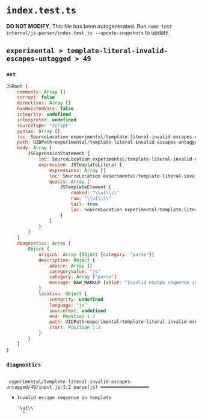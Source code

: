# `index.test.ts`

**DO NOT MODIFY**. This file has been autogenerated. Run `rome test internal/js-parser/index.test.ts --update-snapshots` to update.

## `experimental > template-literal-invalid-escapes-untagged > 49`

### `ast`

```javascript
JSRoot {
	comments: Array []
	corrupt: false
	directives: Array []
	hasHoistedVars: false
	integrity: undefined
	interpreter: undefined
	sourceType: "script"
	syntax: Array []
	loc: SourceLocation experimental/template-literal-invalid-escapes-untagged/49/input.js 1:0-1:7
	path: UIDPath<experimental/template-literal-invalid-escapes-untagged/49/input.js>
	body: Array [
		JSExpressionStatement {
			loc: SourceLocation experimental/template-literal-invalid-escapes-untagged/49/input.js 1:0-1:7
			expression: JSTemplateLiteral {
				expressions: Array []
				loc: SourceLocation experimental/template-literal-invalid-escapes-untagged/49/input.js 1:0-1:7
				quasis: Array [
					JSTemplateElement {
						cooked: "\\u{\\\\"
						raw: "\\u{\\\\"
						tail: true
						loc: SourceLocation experimental/template-literal-invalid-escapes-untagged/49/input.js 1:1-1:6
					}
				]
			}
		}
	]
	diagnostics: Array [
		Object {
			origins: Array [Object {category: "parse"}]
			description: Object {
				advice: Array []
				categoryValue: "js"
				category: Array ["parse"]
				message: RAW_MARKUP {value: "Invalid escape sequence in template"}
			}
			location: Object {
				integrity: undefined
				language: "js"
				sourceText: undefined
				end: Position 1:2
				path: UIDPath<experimental/template-literal-invalid-escapes-untagged/49/input.js>
				start: Position 1:2
			}
		}
	]
}
```

### `diagnostics`

```

 experimental/template-literal-invalid-escapes-untagged/49/input.js:1:2 parse(js) ━━━━━━━━━━━━━━━━━━

  ✖ Invalid escape sequence in template

    `\u{\\`
      ^


```
